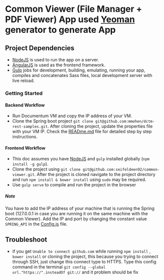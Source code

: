 # Common Viewer (File Manager + PDF Viewer) App used [Yeoman](http://yeoman.io) generator to generate App

## Project Dependencies

* [NodeJS](https://nodejs.org/) is used to run the app on a server.
* [AngularJS](https://angularjs.org/) is used as the frontend framework.
* [Gulp](http://gulpjs.com/) jobs for development, building, emulating, running your app, compiles and concatenates Sass files, local development server with live reload.

### Getting Started

#### Backend Workflow

* Run Documentum VM and copy the IP address of your VM.
* Clone the Spring boot project `git clone git@github.com:mmohen/dctm-rest-samples.git`. After cloning the project, update the properties file with your VM IP. Check the [READme.md](https://github.com/mmohen/dctm-rest-samples/blob/master/README.md) file for detailed step by step instructions. 

#### Frontend Workflow

* This doc assumes you have [NodeJS](https://nodejs.org/en/download/) and `gulp` installed globally (`npm install -g gulp`).
* Clone the project using `git clone git@github.com:seifeldeen92/common-viewer.git`. After the project is cloned navigate to the project directory and run `npm install & bower install` using `sudo` may be required.
* Use `gulp serve` to compile and run the project in the browser

##### Note
You have to add the IP address of your machine that is running the Spring boot (127.0.0.1 in case you are running it on the same machine with the Common Viewer). Add the IP and port by changing the constant value `SPRING_API` in the [Config.js](https://github.com/seifeldeen92/common-viewer/blob/master/src/app/filemanager/providers/config.js) file.


## Troubleshoot
* if you get `Unable to connect github.com` while running `npm install` , `bower install` or cloning the project, this because you trying to connect through SSH, just change this connect type to HTTPS. Type this config command in the terminal `git config --global url."https://".insteadOf git://` and it problem should be fix
